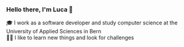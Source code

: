 ### Hello there, I'm Luca 👋

🎓 I work as a software developer and study computer science at the University of Applied Sciences in Bern <br>
👨‍💻  I like to learn new things and look for challenges

